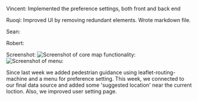 Vincent: 
Implemented the preference settings, both front and back end

Ruoqi: Improved UI by removing redundant elements. Wrote markdown file.

Sean: 

Robert: 

Screenshot:
![Screenshot of core map functionality:](http://i.imgur.com/aSjlUlp.png)
![Screenshot of menu:](http://i.imgur.com/nmy6hZ0.png)

Since last week we added pedestrian guidance using leaflet-routing-machine and a menu for preference setting. This week, we connected to our final data source and added some 'suggested location' near the current loction. Also, we improved user setting page.

